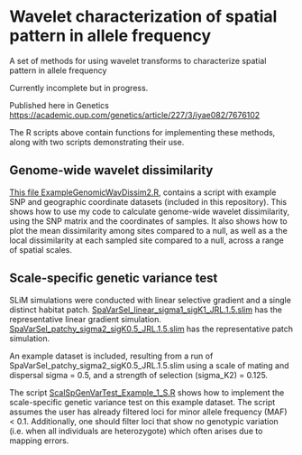 # Wavelet characterization of spatial pattern in allele frequency
A set of methods for using wavelet transforms to characterize spatial pattern in allele frequency

Currently incomplete but in progress.

Published here in Genetics
https://academic.oup.com/genetics/article/227/3/iyae082/7676102

The R scripts above contain functions for implementing these methods, along with two scripts demonstrating their use.


## Genome-wide wavelet dissimilarity
[This file ExampleGenomicWavDissim2.R](https://github.com/jesserlasky/WaveletSpatialGenetic/blob/main/ExampleGenomicWavDissim2.R), contains a script with example SNP and geographic coordinate datasets (included in this repository).
This shows how to use my code to calculate genome-wide wavelet dissimilarity, using the SNP matrix and the coordinates of samples. It also shows how to plot the mean dissimilarity among sites compared to a null, as well as a the local dissimilarity at each sampled site compared to a null, across a range of spatial scales.

## Scale-specific genetic variance test
SLiM simulations were conducted with linear selective gradient and a single distinct habitat patch. [SpaVarSel_linear_sigma1_sigK1_JRL.1.5.slim](https://github.com/jesserlasky/WaveletSpatialGenetic/blob/main/SpaVarSel_linear_sigma1_sigK1_JRL.1.5.slim) has the representative linear gradient simulation. [SpaVarSel_patchy_sigma2_sigK0.5_JRL.1.5.slim](https://github.com/jesserlasky/WaveletSpatialGenetic/blob/main/SpaVarSel_patchy_sigma2_sigK0.5_JRL.1.5.slim) has the representative patch simulation.

An example dataset is included, resulting from a run of SpaVarSel_patchy_sigma2_sigK0.5_JRL.1.5.slim using a scale of mating and dispersal sigma = 0.5, and a strength of selection (sigma_K2) = 0.125.

The script [ScalSpGenVarTest_Example_1_S.R](https://github.com/jesserlasky/WaveletSpatialGenetic/blob/main/ScalSpGenVarTest_Example_1_S.R) shows how to implement the scale-specific genetic variance test on this example dataset.
The script assumes the user has already filtered loci for minor allele frequency (MAF) < 0.1. Additionally, one should filter loci that show no genotypic variation (i.e. when all individuals are heterozygote) which often arises due to mapping errors.

